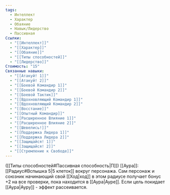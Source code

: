 ```yaml
---
tags:
  - Интеллект
  - Характер
  - Обаяние
  - Навык/Лидерство
  - Пассивная
Ссылки:
  - "[[Интеллект]]"
  - "[[Характер]]"
  - "[[Обаяние]]"
  - "[[Типы способностей]]"
  - "[[Лидерство]]"
Стоимость: "15"
Связанные навыки:
  - "[[Атакуй! 1]]"
  - "[[Атакуй! 2]]"
  - "[[Боевой Командир 1]]"
  - "[[Боевой Командир 2]]"
  - "[[Боевой Тактик]]"
  - "[[Вдохновляющий Командир 1]]"
  - "[[Вдохновляющий Командир 2]]"
  - "[[Восстание]]"
  - "[[Опытный Командир]]"
  - "[[Расширенное Влияние 1]]"
  - "[[Расширенное Влияние 2]]"
  - "[[Шевелись!]]"
  - "[[Поддержка Лидера 1]]"
  - "[[Поддержка Лидера 2]]"
  - "[[Защищайся! 1]]"
  - "[[Защищайся! 2]]"
  - "[[Стремление к Свободе]]"
---
```

([[Типы способностей#Пассивная способность|П]]) [[Аура]]: [[Радиус#Вспышка 5|5 клеток]] вокруг персонажа. Сам персонаж и союзник начинающий свой [[Ход|ход]] в этом радиусе получает бонус +2 на все проверки, пока находится в [[Аура|Ауре]]. Если цель покидает [[Аура|Ауру]] - эффект рассеивается. 